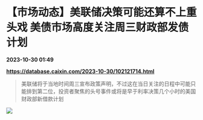 # 【市场动态】美联储决策可能还算不上重头戏 美债市场高度关注周三财政部发债计划

**2023-10-30 01:49**

**https://database.caixin.com/2023-10-30/102121714.html**

> 美联储将于当地时间周三宣布政策声明，不过这在当日关注的日程中可能只能排到第二位，投资者聚焦的头号事件或将是早于利率决策几个小时的美国财政部新借款计划

  

[![](https://img.caixin.com/2023-04-20/168197755868528_840_560.jpg)](https://cms.caixin.com/g3/var/thumbs/_normal/2023-04-20/168197755868528.jpg)